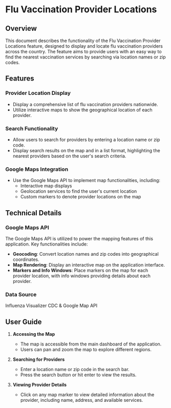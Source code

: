 # Flu Vaccination Provider Locations

## Overview
This document describes the functionality of the Flu Vaccination Provider Locations feature, designed to display and locate flu vaccination providers across the country. The feature aims to provide users with an easy way to find the nearest vaccination services by searching via location names or zip codes.

## Features

### Provider Location Display
- Display a comprehensive list of flu vaccination providers nationwide.
- Utilize interactive maps to show the geographical location of each provider.

### Search Functionality
- Allow users to search for providers by entering a location name or zip code.
- Display search results on the map and in a list format, highlighting the nearest providers based on the user's search criteria.

### Google Maps Integration
- Use the Google Maps API to implement map functionalities, including:
  - Interactive map displays
  - Geolocation services to find the user's current location
  - Custom markers to denote provider locations on the map

## Technical Details

### Google Maps API
The Google Maps API is utilized to power the mapping features of this application. Key functionalities include:
- **Geocoding**: Convert location names and zip codes into geographical coordinates.
- **Map Rendering**: Display an interactive map on the application interface.
- **Markers and Info Windows**: Place markers on the map for each provider location, with info windows providing details about each provider.

### Data Source
Influenza Visualizer CDC & Google Map API

## User Guide

1. **Accessing the Map**
   - The map is accessible from the main dashboard of the application.
   - Users can pan and zoom the map to explore different regions.

2. **Searching for Providers**
   - Enter a location name or zip code in the search bar.
   - Press the search button or hit enter to view the results.

3. **Viewing Provider Details**
   - Click on any map marker to view detailed information about the provider, including name, address, and available services.

